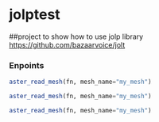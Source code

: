 # jolptest

##project to show how to use jolp library https://github.com/bazaarvoice/jolt

### Enpoints

```julia
aster_read_mesh(fn, mesh_name="my_mesh")
```
```julia
aster_read_mesh(fn, mesh_name="my_mesh")
```
```julia
aster_read_mesh(fn, mesh_name="my_mesh")
```
